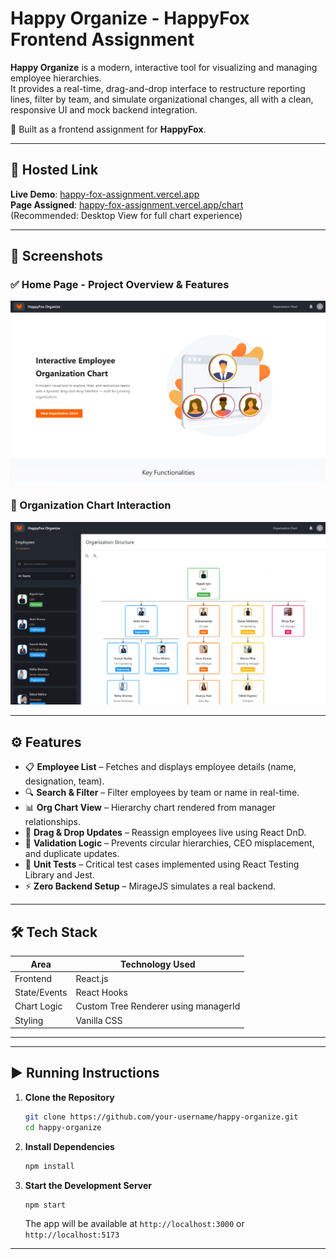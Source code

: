 # Happy Organize  - HappyFox Frontend Assignment

**Happy Organize** is a modern, interactive tool for visualizing and managing employee hierarchies.  
It provides a real-time, drag-and-drop interface to restructure reporting lines, filter by team, and simulate organizational changes, all with a clean, responsive UI and mock backend integration.

🎯 Built as a frontend assignment for **HappyFox**.

---

## 🔗 Hosted Link

**Live Demo**: [happy-fox-assignment.vercel.app](https://happy-fox-assignment.vercel.app/)  
**Page Assigned**: [happy-fox-assignment.vercel.app/chart](https://happy-fox-assignment.vercel.app/chart)  
(Recommended: Desktop View for full chart experience)

---

## 📸 Screenshots

### ✅ Home Page - Project Overview & Features

![Homepage Screenshot](homepage.png)

### 🧩 Organization Chart Interaction

![Org Chart Screenshot](chart.png)

---

## ⚙️ Features

- 📋 **Employee List** – Fetches and displays employee details (name, designation, team).
- 🔍 **Search & Filter** – Filter employees by team or name in real-time.
- 📊 **Org Chart View** – Hierarchy chart rendered from manager relationships.
- 🔄 **Drag & Drop Updates** – Reassign employees live using React DnD.
- 🚫 **Validation Logic** – Prevents circular hierarchies, CEO misplacement, and duplicate updates.
- 🧪 **Unit Tests** – Critical test cases implemented using React Testing Library and Jest.
- ⚡ **Zero Backend Setup** – MirageJS simulates a real backend.

---

## 🛠️ Tech Stack

| Area             | Technology Used                |
|------------------|--------------------------------|
| Frontend         | React.js                       |
| State/Events     | React Hooks                    |
| Chart Logic      | Custom Tree Renderer using managerId |
| Styling          | Vanilla CSS                    |

---
---

## ▶️ Running Instructions

1. **Clone the Repository**
   ```bash
   git clone https://github.com/your-username/happy-organize.git
   cd happy-organize
   ```

2. **Install Dependencies**
   ```bash
   npm install
   ```

3. **Start the Development Server**
   ```bash
   npm start
   ```

   The app will be available at `http://localhost:3000` or `http://localhost:5173`

---

